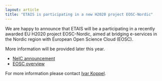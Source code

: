 ```yaml
---
layout: article
title: "ETAIS is participating in a new H2020 project EOSC-Nordic"
---
```


We are happy to announce that ETAIS will be a participating in a recently awarded EU H2020 project
EOSC-Nordic, aimed at bridging e-services in the Nordic region with European Open Science
Cloud (EOSC).

More information will be provided later this year.

* [NeIC announcement](https://neic.no/news/2019/02/22/EOSC-Nordic-announcement/)
* [EOSC overview](https://ec.europa.eu/research/openscience/index.cfm?pg=open-science-cloud)

For more information please contact <a href="mailto:ivar.koppel@ut.ee">Ivar Koppel</a>.
